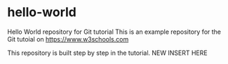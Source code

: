 # hello-world
Hello World repository for Git tutorial
This is an example repository for the Git tutoial on https://www.w3schools.com

This repository is built step by step in the tutorial.
NEW INSERT HERE
